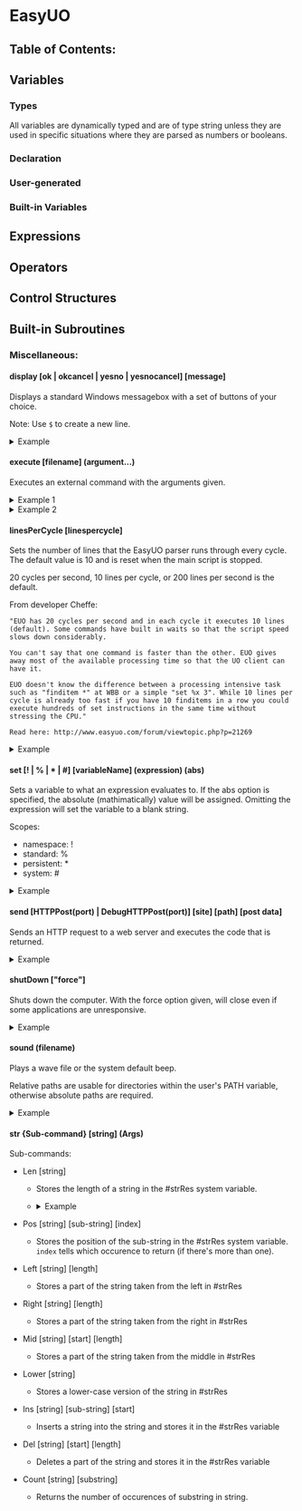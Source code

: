 # EasyUO

## Table of Contents:




## Variables

### Types

All variables are dynamically typed and are of type string unless they are used
in specific situations where they are parsed as numbers or booleans.

### Declaration

### User-generated

### Built-in Variables

## Expressions

## Operators

## Control Structures

## Built-in Subroutines

### Miscellaneous:
#### display [ok | okcancel | yesno | yesnocancel] [message]

Displays a standard Windows messagebox with a set of buttons of your choice.

Note: Use `$` to create a new line.

<details>
  <summary>Example</summary
  
  ```
  display yesno You have run out of ingots. Do you want to end the script?
  if #disRes = yes
  {
  halt
  }
  ```
</details>

#### execute [filename] (argument...)

Executes an external command with the arguments given.

<details>
  <summary>Example 1</summary
  
  ```
  execute EasyUO.exe healthWatch.euo
  ```
</details>

<details>
  <summary>Example 2</summary
  
  ```
  execute cmd.exe /c echo gosub railtask move %task %guardzone #charPosX #charPosY #charPosZ %tileid >>rail.txt
  ```
</details>

#### linesPerCycle [linespercycle]

Sets the number of lines that the EasyUO parser runs through every cycle. The
default value is 10 and is reset when the main script is stopped.

20 cycles per second, 10 lines per cycle, or 200 lines per second is the
default.

From developer Cheffe:
```
"EUO has 20 cycles per second and in each cycle it executes 10 lines (default). Some commands have built in waits so that the script speed slows down considerably.

You can't say that one command is faster than the other. EUO gives away most of the available processing time so that the UO client can have it.

EUO doesn't know the difference between a processing intensive task such as "finditem *" at WBB or a simple "set %x 3". While 10 lines per cycle is already too fast if you have 10 finditems in a row you could execute hundreds of set instructions in the same time without stressing the CPU."

Read here: http://www.easyuo.com/forum/viewtopic.php?p=21269
```

<details>
  <summary>Example</summary
  
  ```
  linespercycle 10
  ```
</details>


#### set [! | % | * | #] [variableName] (expression) (abs)

Sets a variable to what an expression evaluates to. If the abs option is
specified, the absolute (mathimatically) value will be assigned. Omitting the
expression will set the variable to a blank string.

Scopes:
- namespace: !
- standard: %
- persistent: *
- system: #

<details>
  <summary>Example</summary
  
  ```
  set %a 2
  set %b $a ;we can use hexadecimal too
  set %c ( %a * %b ) + 1 ;%c is 21
  set %d %a * ( %b + 1 ) ;%d is 22
  set %e %a * %b + 1 ;%e is 21
  set %f ;set %f to a blank string
  set %varname 0 ;initializing a variable to 0
  halt
  ```
</details>

#### send [HTTPPost(port) | DebugHTTPPost(port)] [site] [path] [post data]

Sends an HTTP request to a web server and executes the code that is returned.

<details>
  <summary>Example</summary>
  
  ```
  ;******************************
  ; EUO Chat V1.0 by Cheffe
  ;******************************
  ;
  ; Allow send must be enabled!!!

  menu Clear
  menu Window Size 245 120
  menu Window Title EUO Chat V1.0
  menu Show 200 200
  menu HideEUO

  menu Text 1 20 20 Please enter your nickname:
  menu Font BGColor White
  menu Edit 2 20 40 200
  menu Font BGColor BtnFace
  menu Button 3 130 70 90 25 OK

  set #menuButton 0
  N1:
    if #menuButton = closed
      halt
    if #menuButton <> 3
  goto N1

  menu Get 2
  set %nickname #menuRes

  ;******************************

  menu Clear
  menu Window Size 500 230
  menu Font BGColor White
  menu Edit e1 20 180 360
  menu Font BGColor BtnFace
  menu Button b1 400 180 80 25 Send!

  set #menuButton 0
  N2:
    N3:
      if #scnt2 > 30
      {
        send HTTPPost www.easyuo.com /webscripts/euochat.pl R
        set #scnt2 0
      }

      if #menuButton = CLOSED
        halt

      if #menuButton <> b1
    goto N3
    set #menuButton 0

    menu Get e1
    send HTTPPost www.easyuo.com /webscripts/euochat.pl S %nickname , : #menuRes
    menu Activate e1

  goto N2
  ```
</details>

#### shutDown ["force"]

Shuts down the computer. With the force option given, will close even if some
applications are unresponsive.

<details>
  <summary>Example</summary>
  
  ```
  if #charGhost = YES
  {
  shutDown
  }
  ```
</details>

#### sound (filename)

Plays a wave file or the system default beep.

Relative paths are usable for directories within the user's PATH variable,
otherwise absolute paths are required.

<details>
  <summary>Example</summary>
  
  ```
  sound ; plays the default beep
  sound chimes.wav ; plays a default sound within PATH variable
  sound c:\windows\media\chimes.wav ; plays sound with absolute path.
  ```
</details>

#### str {Sub-command} [string] (Args)

Sub-commands:
- Len [string]
  - Stores the length of a string in the #strRes system variable.
  - <details>
      <summary>Example</summary>
      
      ```
      set %string HELLO
      str Len %string ; #strRes = 5
      ```
    </details>

- Pos [string] [sub-string] [index]
  - Stores the position of the sub-string in the #strRes system variable.
    `index` tells which occurence to return (if there's more than one).
- Left [string] [length]
  - Stores a part of the string taken from the left in #strRes
- Right [string] [length]
  - Stores a part of the string taken from the right in #strRes
- Mid [string] [start] [length]
  - Stores a part of the string taken from the middle in #strRes
- Lower [string]
  - Stores a lower-case version of the string in #strRes
- Ins [string] [sub-string] [start]
  - Inserts a string into the string and stores it in the #strRes variable
- Del [string] [start] [length]
  - Deletes a part of the string and stores it in the #strRes variable
- Count [string] [substring]
  - Returns the number of occurences of substring in string.

